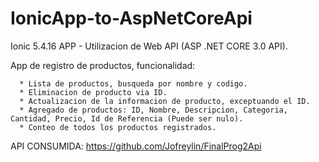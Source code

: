 # IonicApp-to-AspNetCoreApi

Ionic 5.4.16 APP - Utilizacion de Web API (ASP .NET CORE 3.0 API).

App de registro de productos, funcionalidad:

      * Lista de productos, busqueda por nombre y codigo.
      * Eliminacion de producto via ID.
      * Actualizacion de la informacion de producto, exceptuando el ID.
      * Agregado de productos: ID, Nombre, Descripcion, Categoria, Cantidad, Precio, Id de Referencia (Puede ser nulo).
      * Conteo de todos los productos registrados.

API CONSUMIDA:
https://github.com/Jofreylin/FinalProg2Api
